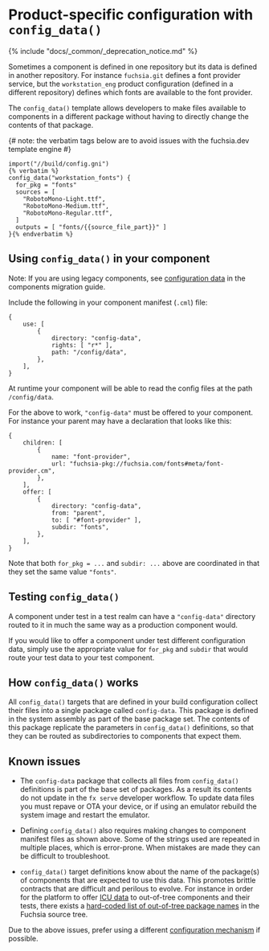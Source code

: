 # Product-specific configuration with `config_data()`

{% include "docs/_common/_deprecation_notice.md" %}

Sometimes a component is defined in one repository but its data is defined in
another repository. For instance `fuchsia.git` defines a font provider service,
but the `workstation_eng` product configuration (defined in a different repository)
defines which fonts are available to the font provider.

The `config_data()` template allows developers to make files available to
components in a different package without having to directly change the contents
of that package.

{# note: the verbatim tags below are to avoid issues with the fuchsia.dev template engine #}
```gn
import("//build/config.gni")
{% verbatim %}
config_data("workstation_fonts") {
  for_pkg = "fonts"
  sources = [
    "RobotoMono-Light.ttf",
    "RobotoMono-Medium.ttf",
    "RobotoMono-Regular.ttf",
  ]
  outputs = [ "fonts/{{source_file_part}}" ]
}{% endverbatim %}
```

## Using `config_data()` in your component

Note: If you are using legacy components,
see [configuration data][config-migration] in the components migration guide.

Include the following in your component manifest (`.cml`) file:

```json5
{
    use: [
        {
            directory: "config-data",
            rights: [ "r*" ],
            path: "/config/data",
        },
    ],
}
```

At runtime your component will be able to read the config files at the path
`/config/data`.

For the above to work, `"config-data"` must be offered to your component.
For instance your parent may have a declaration that looks like this:

```json5
{
    children: [
        {
            name: "font-provider",
            url: "fuchsia-pkg://fuchsia.com/fonts#meta/font-provider.cm",
        },
    ],
    offer: [
        {
            directory: "config-data",
            from: "parent",
            to: [ "#font-provider" ],
            subdir: "fonts",
        },
    ],
}
```

Note that both `for_pkg = ...` and `subdir: ...` above are coordinated in that
they set the same value `"fonts"`.

## Testing `config_data()`

A component under test in a test realm can have a `"config-data"` directory
routed to it in much the same way as a production component would.

If you would like to offer a component under test different configuration data,
simply use the appropriate value for `for_pkg` and `subdir` that would route
your test data to your test component.

## How `config_data()` works

All `config_data()` targets that are defined in your build configuration collect
their files into a single package called `config-data`. This package is defined
in the system assembly as part of the base package set. The contents of this
package replicate the parameters in `config_data()` definitions, so that they
can be routed as subdirectories to components that expect them.

## Known issues

*   The `config-data` package that collects all files from `config_data()`
    definitions is part of the base set of packages. As a result its contents do
    not update in the `fx serve` developer workflow. To update data files you
    must repave or OTA your device, or if using an emulator rebuild the system
    image and restart the emulator.

*   Defining `config_data()` also requires making changes to component manifest
    files as shown above. Some of the strings used are repeated in multiple
    places, which is error-prone. When mistakes are made they can be difficult
    to troubleshoot.

*   `config_data()` target definitions know about the name of the package(s)
    of components that are expected to use this data. This promotes brittle
    contracts that are difficult and perilous to evolve. For instance in order
    for the platform to offer [ICU data][icu-data] to out-of-tree components and
    their tests, there exists a
    [hard-coded list of out-of-tree package names][icu-data-configs] in the
    Fuchsia source tree.

Due to the above issues, prefer using a different
[configuration mechanism][config-mechanisms] if possible.

[config-mechanisms]: mechanisms.md
[config-migration]: /docs/development/components/v2/migration/features.md#config-data
[icu-data]: /docs/development/internationalization/icu_data.md
[icu-data-configs]: /src/lib/icu/tzdata/BUILD.gn
[resource]: /build/dist/resource.gni
